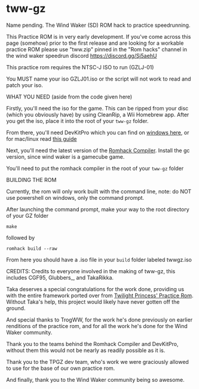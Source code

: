 # tww-gz
Name pending.
The Wind Waker (SD) ROM hack to practice speedrunning.

This Practice ROM is in very early development. If you've come across this page (somehow) prior to the first release and are looking for a workable practice ROM
please use "tww.zip" pinned in the "Rom hacks" channel in the wind waker speedrun discord https://discord.gg/Sj5aehU

This practice rom requires the NTSC-J ISO to run (GZLJ-01)

You MUST name your iso GZLJ01.iso or the script will not work to read and patch your iso.

WHAT YOU NEED (aside from the code given here)

Firstly, you'll need the iso for the game. This can be ripped from your disc (which you obviously have) by using CleanRip, a Wii Homebrew app. After you get the iso, place it into the root of your `tww-gz` folder.

From there, you'll need DevKitPro which you can find on [windows here](https://github.com/devkitPro/installer/releases), or for mac/linux read [this guide](https://devkitpro.org/wiki/Getting_Started)

Next, you'll need the latest version of the [Romhack Compiler](https://github.com/zsrtp/romhack-compiler/releases). Install the gc version, since wind waker is a gamecube game.

You'll need to put the romhack compiler in the root of your `tww-gz` folder

BUILDING THE ROM

Currently, the rom will only work built with the command line, note: do NOT use powershell on windows, only the command prompt.

After launching the command prompt, make your way to the root directory of your GZ folder

`make`

followed by

`romhack build --raw`

From here you should have a .iso file in your `build` folder labeled twwgz.iso


CREDITS:
Credits to everyone involved in the making of tww-gz, this includes CGF95, Glubbers_, and TakaRikka.

Taka deserves a special congratulations for the work done, providing us with the entire framework ported over from [Twilight Princess' Practice Rom](https://tpgz.io). Without Taka's help, this project would likely have never gotten off the ground.

And special thanks to TrogWW, for the work he's done previously on earlier renditions of the practice rom, and for all the work he's done for the Wind Waker community.

Thank you to the teams behind the Romhack Compiler and DevKitPro, without them this would not be nearly as readily possible as it is.

Thank you to the TPGZ dev team, who's work we were graciously allowed to use for the base of our own practice rom.

And finally, thank you to the Wind Waker community being so awesome.
